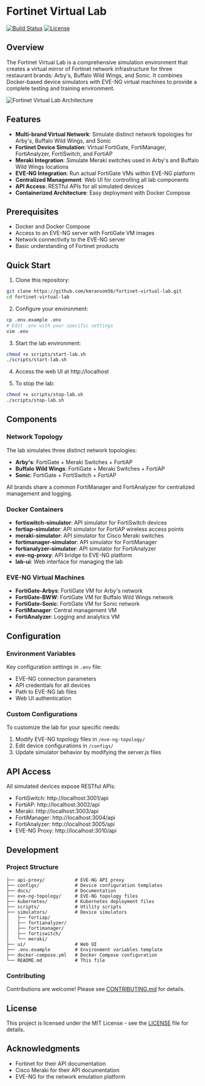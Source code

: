 # Fortinet Virtual Lab

[![Build Status](https://img.shields.io/github/workflow/status/kmransom56/fortinet-virtual-lab/build-and-test)](https://github.com/kmransom56/fortinet-virtual-lab/actions)
[![License](https://img.shields.io/github/license/kmransom56/fortinet-virtual-lab)](LICENSE)

## Overview

The Fortinet Virtual Lab is a comprehensive simulation environment that creates a virtual mirror of Fortinet network infrastructure for three restaurant brands: Arby's, Buffalo Wild Wings, and Sonic. It combines Docker-based device simulators with EVE-NG virtual machines to provide a complete testing and training environment.

![Fortinet Virtual Lab Architecture](docs/images/architecture-diagram.png)

## Features

- **Multi-brand Virtual Network**: Simulate distinct network topologies for Arby's, Buffalo Wild Wings, and Sonic
- **Fortinet Device Simulation**: Virtual FortiGate, FortiManager, FortiAnalyzer, FortiSwitch, and FortiAP
- **Meraki Integration**: Simulate Meraki switches used in Arby's and Buffalo Wild Wings locations
- **EVE-NG Integration**: Run actual FortiGate VMs within EVE-NG platform
- **Centralized Management**: Web UI for controlling all lab components
- **API Access**: RESTful APIs for all simulated devices
- **Containerized Architecture**: Easy deployment with Docker Compose

## Prerequisites

- Docker and Docker Compose
- Access to an EVE-NG server with FortiGate VM images
- Network connectivity to the EVE-NG server
- Basic understanding of Fortinet products

## Quick Start

1. Clone this repository:

```bash
git clone https://github.com/kmransom56/fortinet-virtual-lab.git
cd fortinet-virtual-lab
```

2. Configure your environment:

```bash
cp .env.example .env
# Edit .env with your specific settings
vim .env
```

3. Start the lab environment:

```bash
chmod +x scripts/start-lab.sh
./scripts/start-lab.sh
```

4. Access the web UI at http://localhost

5. To stop the lab:

```bash
chmod +x scripts/stop-lab.sh
./scripts/stop-lab.sh
```

## Components

### Network Topology

The lab simulates three distinct network topologies:

- **Arby's**: FortiGate + Meraki Switches + FortiAP
- **Buffalo Wild Wings**: FortiGate + Meraki Switches + FortiAP
- **Sonic**: FortiGate + FortiSwitch + FortiAP

All brands share a common FortiManager and FortiAnalyzer for centralized management and logging.

### Docker Containers

- **fortiswitch-simulator**: API simulator for FortiSwitch devices
- **fortiap-simulator**: API simulator for FortiAP wireless access points
- **meraki-simulator**: API simulator for Cisco Meraki switches
- **fortimanager-simulator**: API simulator for FortiManager
- **fortianalyzer-simulator**: API simulator for FortiAnalyzer
- **eve-ng-proxy**: API bridge to EVE-NG platform
- **lab-ui**: Web interface for managing the lab

### EVE-NG Virtual Machines

- **FortiGate-Arbys**: FortiGate VM for Arby's network
- **FortiGate-BWW**: FortiGate VM for Buffalo Wild Wings network
- **FortiGate-Sonic**: FortiGate VM for Sonic network
- **FortiManager**: Central management VM
- **FortiAnalyzer**: Logging and analytics VM

## Configuration

### Environment Variables

Key configuration settings in `.env` file:

- EVE-NG connection parameters
- API credentials for all devices
- Path to EVE-NG lab files
- Web UI authentication

### Custom Configurations

To customize the lab for your specific needs:

1. Modify EVE-NG topology files in `/eve-ng-topology/`
2. Edit device configurations in `/configs/`
3. Update simulator behavior by modifying the server.js files

## API Access

All simulated devices expose RESTful APIs:

- FortiSwitch: http://localhost:3001/api
- FortiAP: http://localhost:3002/api
- Meraki: http://localhost:3003/api
- FortiManager: http://localhost:3004/api
- FortiAnalyzer: http://localhost:3005/api
- EVE-NG Proxy: http://localhost:3010/api

## Development

### Project Structure

```
├── api-proxy/           # EVE-NG API proxy
├── configs/             # Device configuration templates
├── docs/                # Documentation
├── eve-ng-topology/     # EVE-NG topology files
├── kubernetes/          # Kubernetes deployment files
├── scripts/             # Utility scripts
├── simulators/          # Device simulators
│   ├── fortiap/
│   ├── fortianalyzer/
│   ├── fortimanager/
│   ├── fortiswitch/
│   └── meraki/
├── ui/                  # Web UI
├── .env.example         # Environment variables template
├── docker-compose.yml   # Docker Compose configuration
└── README.md            # This file
```

### Contributing

Contributions are welcome! Please see [CONTRIBUTING.md](CONTRIBUTING.md) for details.

## License

This project is licensed under the MIT License - see the [LICENSE](LICENSE) file for details.

## Acknowledgments

- Fortinet for their API documentation
- Cisco Meraki for their API documentation
- EVE-NG for the network emulation platform
